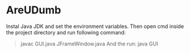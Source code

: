 # AreUDumb
Instal Java JDK and set the environment variables.
Then open cmd inside the project directory and run following command:
> javac GUI.java JFrameWindow.java
And the run:
> java GUI 
